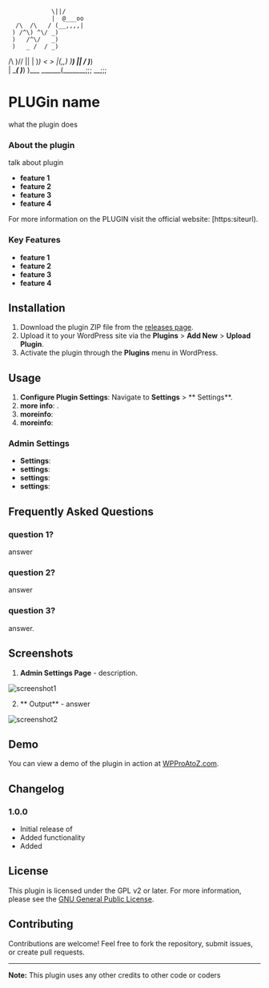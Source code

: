                 \||/
                |  @___oo
      /\  /\   / (__,,,,|
     ) /^\) ^\/ _)
     )   /^\/   _)
     )   _ /  / _)
 /\  )/\/ ||  | )_)
<  >      |(,,) )__)
 ||      /    \)___)\
 | \____(      )___) )___
  \______(_______;;; __;;;
# PLUGin name

what the plugin does

### About the plugin
talk about plugin
- **feature 1**
- **feature 2**
- **feature 3**
- **feature 4**

For more information on the PLUGIN visit the official website: [https:siteurl).

### Key Features

- **feature 1**
- **feature 2**
- **feature 3**
- **feature 4**

## Installation

1. Download the plugin ZIP file from the [releases page](https://github.com/Ahkonsu/wpproatoz-code-snippets/releases/).
2. Upload it to your WordPress site via the **Plugins** > **Add New** > **Upload Plugin**.
3. Activate the plugin through the **Plugins** menu in WordPress.

## Usage

1. **Configure Plugin Settings**: Navigate to **Settings** > ** Settings**.
2. **more info**: .
3. **moreinfo**: 
4. **moreinfo**: 

### Admin Settings

- **Settings**: 
- **settings**: 
- **settings**: 
- **settings**: 

## Frequently Asked Questions

### question 1?

answer

### question 2?

answer

### question 3?

answer.

## Screenshots

1. **Admin Settings Page** - description.

![screenshot1](screenshot-1.png)

2. ** Output** - answer

![screenshot2](screenshot-2.png)

## Demo

You can view a demo of the plugin in action at [WPProAtoZ.com](https://wpproatoz.com/plugins).

## Changelog

### 1.0.0

- Initial release of 
- Added functionality 
- Added 

## License

This plugin is licensed under the GPL v2 or later. For more information, please see the [GNU General Public License](https://www.gnu.org/licenses/gpl-2.0.html).

## Contributing

Contributions are welcome! Feel free to fork the repository, submit issues, or create pull requests.

---

**Note:** This plugin uses any other credits to other code or coders
